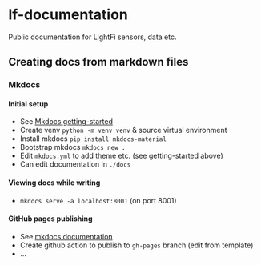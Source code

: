 # lf-documentation
Public documentation for LightFi sensors, data etc.

## Creating docs from markdown files

### Mkdocs

#### Initial setup
- See [Mkdocs getting-started](https://squidfunk.github.io/mkdocs-material/getting-started/)
- Create venv `python -m venv venv` & source virtual environment
- Install mkdocs `pip install mkdocs-material`
- Bootstrap mkdocs `mkdocs new .`
- Edit `mkdocs.yml` to add theme etc. (see getting-started above)
- Can edit documentation in `./docs`

#### Viewing docs while writing
- `mkdocs serve -a localhost:8001` (on port 8001)

#### GitHub pages publishing
- See [mkdocs documentation](https://squidfunk.github.io/mkdocs-material/publishing-your-site/) 
- Create github action to publish to `gh-pages` branch (edit from template)
- ...
